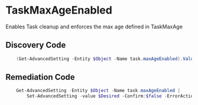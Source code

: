 # TaskMaxAgeEnabled
Enables Task cleanup and enforces the max age defined in TaskMaxAge
## Discovery Code
```powershell
    (Get-AdvancedSetting -Entity $Object -Name task.maxAgeEnabled).Value
```

## Remediation Code
```powershell
    Get-AdvancedSetting -Entity $Object -Name task.maxAgeEnabled |
        Set-AdvancedSetting -value $Desired -Confirm:$false -ErrorAction Stop
```
